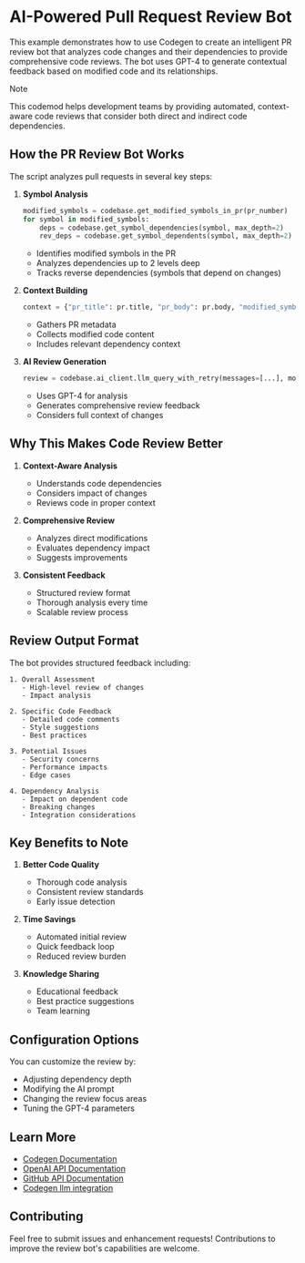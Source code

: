 # AI-Powered Pull Request Review Bot

This example demonstrates how to use Codegen to create an intelligent PR review bot that analyzes code changes and their dependencies to provide comprehensive code reviews. The bot uses GPT-4 to generate contextual feedback based on modified code and its relationships.

> [!NOTE]
> This codemod helps development teams by providing automated, context-aware code reviews that consider both direct and indirect code dependencies.

## How the PR Review Bot Works

The script analyzes pull requests in several key steps:

1. **Symbol Analysis**

   ```python
   modified_symbols = codebase.get_modified_symbols_in_pr(pr_number)
   for symbol in modified_symbols:
       deps = codebase.get_symbol_dependencies(symbol, max_depth=2)
       rev_deps = codebase.get_symbol_dependents(symbol, max_depth=2)
   ```

   - Identifies modified symbols in the PR
   - Analyzes dependencies up to 2 levels deep
   - Tracks reverse dependencies (symbols that depend on changes)

1. **Context Building**

   ```python
   context = {"pr_title": pr.title, "pr_body": pr.body, "modified_symbols": [...], "context_symbols": [...]}
   ```

   - Gathers PR metadata
   - Collects modified code content
   - Includes relevant dependency context

1. **AI Review Generation**

   ```python
   review = codebase.ai_client.llm_query_with_retry(messages=[...], model="gpt-4", max_tokens=2000)
   ```

   - Uses GPT-4 for analysis
   - Generates comprehensive review feedback
   - Considers full context of changes

## Why This Makes Code Review Better

1. **Context-Aware Analysis**

   - Understands code dependencies
   - Considers impact of changes
   - Reviews code in proper context

1. **Comprehensive Review**

   - Analyzes direct modifications
   - Evaluates dependency impact
   - Suggests improvements

1. **Consistent Feedback**

   - Structured review format
   - Thorough analysis every time
   - Scalable review process

## Review Output Format

The bot provides structured feedback including:

```
1. Overall Assessment
   - High-level review of changes
   - Impact analysis

2. Specific Code Feedback
   - Detailed code comments
   - Style suggestions
   - Best practices

3. Potential Issues
   - Security concerns
   - Performance impacts
   - Edge cases

4. Dependency Analysis
   - Impact on dependent code
   - Breaking changes
   - Integration considerations

```

## Key Benefits to Note

1. **Better Code Quality**

   - Thorough code analysis
   - Consistent review standards
   - Early issue detection

1. **Time Savings**

   - Automated initial review
   - Quick feedback loop
   - Reduced review burden

1. **Knowledge Sharing**

   - Educational feedback
   - Best practice suggestions
   - Team learning

## Configuration Options

You can customize the review by:

- Adjusting dependency depth
- Modifying the AI prompt
- Changing the review focus areas
- Tuning the GPT-4 parameters

## Learn More

- [Codegen Documentation](https://docs.codegen.com)
- [OpenAI API Documentation](https://platform.openai.com/docs/api-reference)
- [GitHub API Documentation](https://docs.github.com/en/rest)
- [Codegen llm integration](https://docs.codegen.com/building-with-codegen/calling-out-to-llms)

## Contributing

Feel free to submit issues and enhancement requests! Contributions to improve the review bot's capabilities are welcome.
